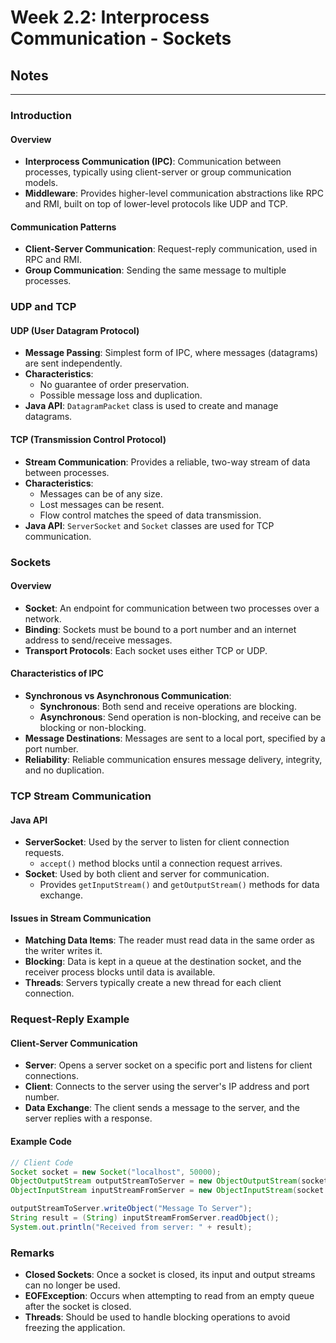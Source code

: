 # Week 2.2: Interprocess Communication - Sockets

## Notes

---

### Introduction

#### Overview

- **Interprocess Communication (IPC)**: Communication between processes, typically using client-server or group communication models.
- **Middleware**: Provides higher-level communication abstractions like RPC and RMI, built on top of lower-level protocols like UDP and TCP.

#### Communication Patterns

- **Client-Server Communication**: Request-reply communication, used in RPC and RMI.
- **Group Communication**: Sending the same message to multiple processes.

### UDP and TCP

#### UDP (User Datagram Protocol)

- **Message Passing**: Simplest form of IPC, where messages (datagrams) are sent independently.
- **Characteristics**:
  - No guarantee of order preservation.
  - Possible message loss and duplication.
- **Java API**: `DatagramPacket` class is used to create and manage datagrams.

#### TCP (Transmission Control Protocol)

- **Stream Communication**: Provides a reliable, two-way stream of data between processes.
- **Characteristics**:
  - Messages can be of any size.
  - Lost messages can be resent.
  - Flow control matches the speed of data transmission.
- **Java API**: `ServerSocket` and `Socket` classes are used for TCP communication.

### Sockets

#### Overview

- **Socket**: An endpoint for communication between two processes over a network.
- **Binding**: Sockets must be bound to a port number and an internet address to send/receive messages.
- **Transport Protocols**: Each socket uses either TCP or UDP.

#### Characteristics of IPC

- **Synchronous vs Asynchronous Communication**:
  - **Synchronous**: Both send and receive operations are blocking.
  - **Asynchronous**: Send operation is non-blocking, and receive can be blocking or non-blocking.
- **Message Destinations**: Messages are sent to a local port, specified by a port number.
- **Reliability**: Reliable communication ensures message delivery, integrity, and no duplication.

### TCP Stream Communication

#### Java API

- **ServerSocket**: Used by the server to listen for client connection requests.
  - `accept()` method blocks until a connection request arrives.
- **Socket**: Used by both client and server for communication.
  - Provides `getInputStream()` and `getOutputStream()` methods for data exchange.

#### Issues in Stream Communication

- **Matching Data Items**: The reader must read data in the same order as the writer writes it.
- **Blocking**: Data is kept in a queue at the destination socket, and the receiver process blocks until data is available.
- **Threads**: Servers typically create a new thread for each client connection.

### Request-Reply Example

#### Client-Server Communication

- **Server**: Opens a server socket on a specific port and listens for client connections.
- **Client**: Connects to the server using the server's IP address and port number.
- **Data Exchange**: The client sends a message to the server, and the server replies with a response.

#### Example Code

```java
// Client Code
Socket socket = new Socket("localhost", 50000);
ObjectOutputStream outputStreamToServer = new ObjectOutputStream(socket.getOutputStream());
ObjectInputStream inputStreamFromServer = new ObjectInputStream(socket.getInputStream());

outputStreamToServer.writeObject("Message To Server");
String result = (String) inputStreamFromServer.readObject();
System.out.println("Received from server: " + result);
```

### Remarks

- **Closed Sockets**: Once a socket is closed, its input and output streams can no longer be used.
- **EOFException**: Occurs when attempting to read from an empty queue after the socket is closed.
- **Threads**: Should be used to handle blocking operations to avoid freezing the application.
